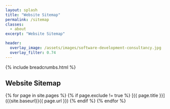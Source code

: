 ```yaml
---
layout: splash
title: "Website Sitemap"
permalink: /sitemap
classes:
  - about
excerpt: "Website Sitemap"

header:
  overlay_image: /assets/images/software-development-consultancy.jpg
  overlay_filter: 0.74
---
```



{% include breadcrumbs.html %}

## Website Sitemap

{% for page in site.pages %}
{% if page.exclude != true %}
[{{ page.title }}]({{site.baseurl}}{{ page.url }})
{% endif %}
{% endfor %}